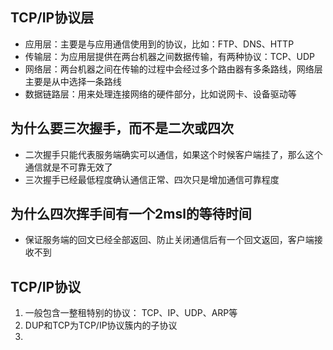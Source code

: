 ## TCP/IP协议层
* 应用层：主要是与应用通信使用到的协议，比如：FTP、DNS、HTTP
* 传输层：为应用层提供在两台机器之间数据传输，有两种协议：TCP、UDP
* 网络层：两台机器之间在传输的过程中会经过多个路由器有多条路线，网络层主要是从中选择一条路线
* 数据链路层：用来处理连接网络的硬件部分，比如说网卡、设备驱动等


## 为什么要三次握手，而不是二次或四次
* 二次握手只能代表服务端确实可以通信，如果这个时候客户端挂了，那么这个通信就是不可靠无效了
* 三次握手已经最低程度确认通信正常、四次只是增加通信可靠程度

## 为什么四次挥手间有一个2msl的等待时间
* 保证服务端的回文已经全部返回、防止关闭通信后有一个回文返回，客户端接收不到

## TCP/IP协议
1. 一般包含一整租特别的协议： TCP、IP、UDP、ARP等
2. DUP和TCP为TCP/IP协议簇内的子协议
3. 